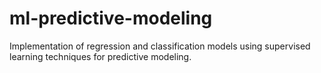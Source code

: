 # ml-predictive-modeling
Implementation of regression and classification models using supervised learning techniques for predictive modeling.
